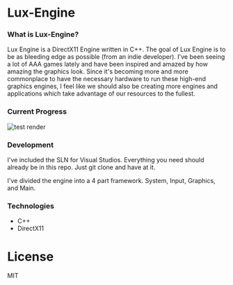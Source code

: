 # Lux-Engine

### What is Lux-Engine?
Lux Engine is a DirectX11 Engine written in C++. The goal of Lux Engine is to be as bleeding edge as possible (from an indie developer). I've been seeing a lot of AAA games lately and have been inspired and amazed by how amazing the graphics look. Since it's becoming more and more commonplace to have the necessary hardware to run these high-end graphics engines, I feel like we should also be creating more engines and applications which take advantage of our resources to the fullest.

### Current Progress
![test render](http://h4z.it/Image/7ddf95_LE-Capture2.PNG)

### Development
I've included the SLN for Visual Studios. Everything you need should already be in this repo. Just git clone and have at it.

I've divided the engine into a 4 part framework. System, Input, Graphics, and Main.

### Technologies
* C++
* DirectX11

# License
MIT
